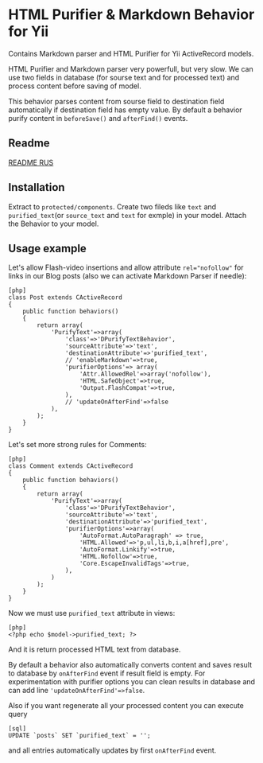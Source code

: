 HTML Purifier & Markdown Behavior for Yii
===
Contains Markdown parser and HTML Purifier for Yii ActiveRecord models.

HTML Purifier and Markdown parser very powerfull, but very slow. We can use two fields in database (for sourse text and for processed text) and process content before saving of model.

This behavior parses content from sourse field to destination field automatically if destination field has empty value. By default a behavior purify content in `beforeSave()` and `afterFind()` events. 

Readme
---

[README RUS](http://www.elisdn.ru/blog/12/dpurifytextbehavior-ispolzuem-html-purifier-dlia-filtracii-dannih-v-yii)

Installation
------------

Extract to `protected/components`. Create two fileds like `text` and `purified_text`(or `source_text` and `text` for exmple) in your model. Attach the Behavior to your model.

Usage example
-------------
 
Let's allow Flash-video insertions and allow attribute `rel="nofollow"` for links in our Blog posts (also we can activate Markdown Parser if needle):

~~~
[php]
class Post extends CActiveRecord
{
    public function behaviors()
    {
        return array(
            'PurifyText'=>array(
                'class'=>'DPurifyTextBehavior',
                'sourceAttribute'=>'text',
                'destinationAttribute'=>'purified_text',
                // 'enableMarkdown'=>true,
                'purifierOptions'=> array(
                    'Attr.AllowedRel'=>array('nofollow'),
                    'HTML.SafeObject'=>true,
                    'Output.FlashCompat'=>true,
                ),
                // 'updateOnAfterFind'=>false  
            ),
        );
    }
}
~~~

Let's set more strong rules for Comments:

~~~
[php]
class Comment extends CActiveRecord
{
    public function behaviors()
    {
        return array(
            'PurifyText'=>array(
                'class'=>'DPurifyTextBehavior',
                'sourceAttribute'=>'text',
                'destinationAttribute'=>'purified_text',
                'purifierOptions'=>array(
                    'AutoFormat.AutoParagraph' => true,
                    'HTML.Allowed'=>'p,ul,li,b,i,a[href],pre',
                    'AutoFormat.Linkify'=>true,
                    'HTML.Nofollow'=>true,
                    'Core.EscapeInvalidTags'=>true,
                ),              
            )
        );
    }
}
~~~

Now we must use `purified_text` attribute in views:

~~~
[php]
<?php echo $model->purified_text; ?>
~~~

And it is return processed HTML text from database.

By default a behavior also automatically converts content and saves result to database by `onAfterFind` event if result field is empty. For experimentation with purifier options you can clean results in database and can add line `'updateOnAfterFind'=>false`. 

Also if you want regenerate all your processed content you can execute query

~~~
[sql]
UPDATE `posts` SET `purified_text` = '';
~~~

and all entries automatically updates by first `onAfterFind` event. 